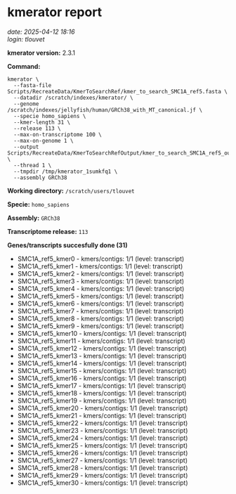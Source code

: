 # kmerator report
*date: 2025-04-12 18:16*  
*login: tlouvet*

**kmerator version:** 2.3.1

**Command:**

```
kmerator \
  --fasta-file Scripts/RecreateData/KmerToSearchRef/kmer_to_search_SMC1A_ref5.fasta \
  --datadir /scratch/indexes/kmerator/ \
  --genome /scratch/indexes/jellyfish/human/GRCh38_with_MT_canonical.jf \
  --specie homo_sapiens \
  --kmer-length 31 \
  --release 113 \
  --max-on-transcriptome 100 \
  --max-on-genome 1 \
  --output Scripts/RecreateData/KmerToSearchRefOutput/kmer_to_search_SMC1A_ref5_output \
  --thread 1 \
  --tmpdir /tmp/kmerator_1sumkfq1 \
  --assembly GRCh38
```

**Working directory:** `/scratch/users/tlouvet`

**Specie:** `homo_sapiens`

**Assembly:** `GRCh38`

**Transcriptome release:** `113`

**Genes/transcripts succesfully done (31)**

- SMC1A_ref5_kmer0 - kmers/contigs: 1/1 (level: transcript)
- SMC1A_ref5_kmer1 - kmers/contigs: 1/1 (level: transcript)
- SMC1A_ref5_kmer2 - kmers/contigs: 1/1 (level: transcript)
- SMC1A_ref5_kmer3 - kmers/contigs: 1/1 (level: transcript)
- SMC1A_ref5_kmer4 - kmers/contigs: 1/1 (level: transcript)
- SMC1A_ref5_kmer5 - kmers/contigs: 1/1 (level: transcript)
- SMC1A_ref5_kmer6 - kmers/contigs: 1/1 (level: transcript)
- SMC1A_ref5_kmer7 - kmers/contigs: 1/1 (level: transcript)
- SMC1A_ref5_kmer8 - kmers/contigs: 1/1 (level: transcript)
- SMC1A_ref5_kmer9 - kmers/contigs: 1/1 (level: transcript)
- SMC1A_ref5_kmer10 - kmers/contigs: 1/1 (level: transcript)
- SMC1A_ref5_kmer11 - kmers/contigs: 1/1 (level: transcript)
- SMC1A_ref5_kmer12 - kmers/contigs: 1/1 (level: transcript)
- SMC1A_ref5_kmer13 - kmers/contigs: 1/1 (level: transcript)
- SMC1A_ref5_kmer14 - kmers/contigs: 1/1 (level: transcript)
- SMC1A_ref5_kmer15 - kmers/contigs: 1/1 (level: transcript)
- SMC1A_ref5_kmer16 - kmers/contigs: 1/1 (level: transcript)
- SMC1A_ref5_kmer17 - kmers/contigs: 1/1 (level: transcript)
- SMC1A_ref5_kmer18 - kmers/contigs: 1/1 (level: transcript)
- SMC1A_ref5_kmer19 - kmers/contigs: 1/1 (level: transcript)
- SMC1A_ref5_kmer20 - kmers/contigs: 1/1 (level: transcript)
- SMC1A_ref5_kmer21 - kmers/contigs: 1/1 (level: transcript)
- SMC1A_ref5_kmer22 - kmers/contigs: 1/1 (level: transcript)
- SMC1A_ref5_kmer23 - kmers/contigs: 1/1 (level: transcript)
- SMC1A_ref5_kmer24 - kmers/contigs: 1/1 (level: transcript)
- SMC1A_ref5_kmer25 - kmers/contigs: 1/1 (level: transcript)
- SMC1A_ref5_kmer26 - kmers/contigs: 1/1 (level: transcript)
- SMC1A_ref5_kmer27 - kmers/contigs: 1/1 (level: transcript)
- SMC1A_ref5_kmer28 - kmers/contigs: 1/1 (level: transcript)
- SMC1A_ref5_kmer29 - kmers/contigs: 1/1 (level: transcript)
- SMC1A_ref5_kmer30 - kmers/contigs: 1/1 (level: transcript)
